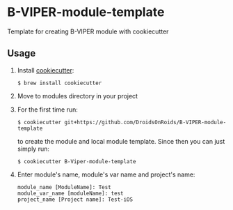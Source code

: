 # B-VIPER-module-template

Template for creating B-VIPER module with cookiecutter

## Usage
1. Install [cookiecutter](https://github.com/audreyr/cookiecutter):

    ```$ brew install cookiecutter```
2. Move to modules directory in your project
3. For the first time run:

    ```$ cookiecutter git+https://github.com/DroidsOnRoids/B-VIPER-module-template```
   
    to create the module and local module template.
    Since then you can just simply run:
    
    ```$ cookiecutter B-Viper-module-template```
    
4. Enter module's name, module's var name and project's name:

    ```
    module_name [ModuleName]: Test
    module_var_name [moduleName]: test
    project_name [Project name]: Test-iOS
    ```

